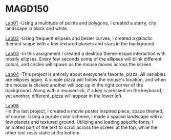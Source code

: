 # MAGD150
[Lab01](https://github.com/thompsonac23/MAGD150/blob/master/Lab01.pde)
-Using a multitude of points and polygons, I created a starry, city landscape in black and white. 

[Lab02](https://github.com/thompsonac23/MAGD150/blob/master/Lab02.pde)
-Using frequent ellipses and bezier curves, I created a galactic themed scape with a few textured planets and stars in the background.

[Lab03](https://github.com/thompsonac23/MAGD150/blob/master/Lab03.pde)
-In this assignment I created a desktop theme-esque interaction with mostly ellipses. Every few seconds some of the ellipses will blink different colors, and circles will spawn as the mouse moves across the screen.

[Lab04](https://github.com/thompsonac23/MAGD150/blob/master/Lab04.pde)
-This project is entirely about everyone's favorite, pizza. All variables are ellipses again. A simple pizza will follow the mouse's location, and when the mouse is clicked another will pop up in the right corner of the background. Along with a mouseclick, if a key is pressed on the keyboard, yet another, different, pizza will appear in the lower left.

[Lab08](https://github.com/thompsonac23/MAGD150/blob/master/Lab08.pde)\
-In this last project, I created a movie poster inspired piece, space themed, of course. Using a purple color scheme, I made a spacial landscape with a few planets and textured ground. Utilizing and loading specific fonts, I animated part of the text to scroll across the screen at the top, while the other text rests static at the bottom. 
